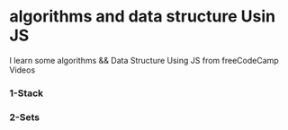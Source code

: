 # algorithms and data structure Usin JS
I learn some algorithms &amp;&amp; Data Structure Using JS from freeCodeCamp Videos
### 1-Stack
### 2-Sets

